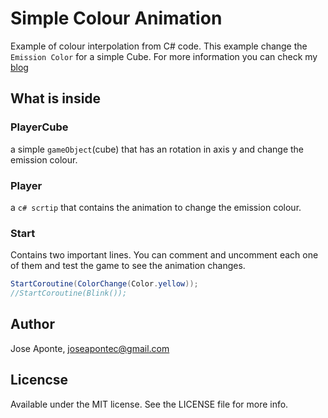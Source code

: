 # Simple Colour Animation

Example of colour interpolation from C# code.  This example change the `Emission Color` for a simple Cube. 
For more information you can check my [blog](http://blog.jappsku.co/como-crear-una-animacion-de-color-desde-c-en-unity)

## What is inside

### __PlayerCube__
a simple `gameObject`(cube) that has an rotation in axis y and change the emission colour.

### __Player__
a `c# scrtip` that contains the animation to change the emission colour.

### __Start__
Contains two important lines. You can comment and uncomment each one of them and test the game to see the animation changes.

```c#
StartCoroutine(ColorChange(Color.yellow));
//StartCoroutine(Blink());
```

## Author

Jose Aponte, joseapontec@gmail.com

## Licencse

Available under the MIT license. See the LICENSE file for more info.

